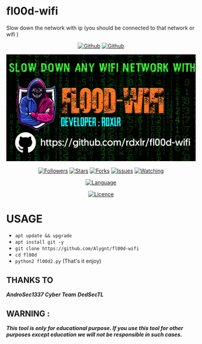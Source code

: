 # fl00d-wifi
Slow down the network with ip (you should be connected to that network or wifi )

<p align="center">
<a href="https://github.com/Alygnt"><img title="Github" src="https://img.shields.io/badge/Alygnt-grey?style=for-the-badge&logo=github"></a>
<a href="https://github.com/Alygnt/fl00d-wifi"><img title="Github" src="https://img.shields.io/badge/fl00d_wifi-orange?style=for-the-badge"></a>
</p>

<p align="center">
<img src="https://raw.githubusercontent.com/Alygnt/fl00d-wifi/main/fl00d-wifi-poster.png">
</p>

<p align="center">
<a href="https://github.com/Alygnt"><img title="Followers" src="https://img.shields.io/github/followers/Alygnt?color=blue&style=flat-square"></a>
<a href="https://github.com/Alygnt/fl00d-wifi"><img title="Stars" src="https://img.shields.io/github/stars/Alygnt/fl00d-wifi?color=red&style=flat-square"></a>
<a href="https://github.com/Alygnt/fl00d-wifi"><img title="Forks" src="https://img.shields.io/github/forks/Alygnt/fl00d-wifi?color=red&style=flat-square"></a>
<a href="https://github.com/Alygnt/fl00d-wifi"><img title="Issues" src="https://img.shields.io/github/issues/Alygnt/fl00d-wifi?color=red&style=flat-square"></a>
<a href="https://github.com/Alygnt/fl00d-wifi"><img title="Watching" src="https://img.shields.io/github/watchers/Alygnt/fl00d-wifi?label=Watchers&color=red&style=flat-square"></a>
</p>

<p align="center">
<a href="https://github.com/Alygnt"><img title="Language" src="https://img.shields.io/badge/Made%20with-Python_2-1f425f.svg?v=103"></a>
</p>

<p align="center">
<a href="https://github.com/Alygnt/fl00d-wifi/blob/main/LICENSE"><img title="Licence" src="https://img.shields.io/badge/License-MIT LICENCE-blue.svg"></a>
</p>

# USAGE
* `apt update && upgrade`
* `apt install git -y`
* `git clone https://github.com/Alygnt/fl00d-wifi`
* `cd fl00d`
* `python2 fl00d2.py`
(That's it enjoy)

## THANKS TO
***AndroSec1337 Cyber Team***
***DedSecTL***

## WARNING : 
***This tool is only for educational purpose. If you use this tool for other purposes except education we will not be responsible in such cases.***

